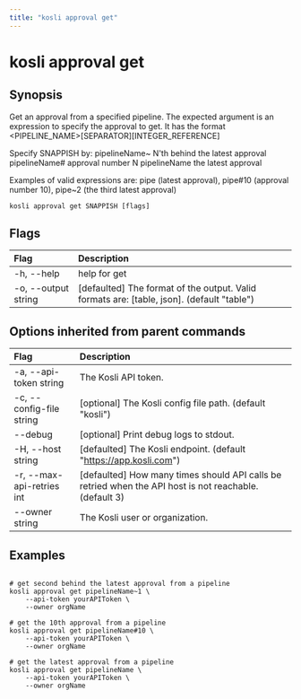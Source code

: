 ```yaml
---
title: "kosli approval get"
---
```


# kosli approval get

## Synopsis

Get an approval from a specified pipeline.
The expected argument is an expression to specify the approval to get.
It has the format <PIPELINE_NAME>[SEPARATOR][INTEGER_REFERENCE]

Specify SNAPPISH by:
	pipelineName~<N>  N'th behind the latest approval
	pipelineName#<N>  approval number N
	pipelineName      the latest approval

Examples of valid expressions are: pipe (latest approval), pipe#10 (approval number 10), pipe~2 (the third latest approval)

```shell
kosli approval get SNAPPISH [flags]
```

## Flags
| Flag | Description |
| :--- | :--- |
|    -h, --help  |  help for get  |
|    -o, --output string  |  [defaulted] The format of the output. Valid formats are: [table, json]. (default "table")  |


## Options inherited from parent commands
| Flag | Description |
| :--- | :--- |
|    -a, --api-token string  |  The Kosli API token.  |
|    -c, --config-file string  |  [optional] The Kosli config file path. (default "kosli")  |
|        --debug  |  [optional] Print debug logs to stdout.  |
|    -H, --host string  |  [defaulted] The Kosli endpoint. (default "https://app.kosli.com")  |
|    -r, --max-api-retries int  |  [defaulted] How many times should API calls be retried when the API host is not reachable. (default 3)  |
|        --owner string  |  The Kosli user or organization.  |


## Examples

```shell

# get second behind the latest approval from a pipeline
kosli approval get pipelineName~1 \
	--api-token yourAPIToken \
	--owner orgName

# get the 10th approval from a pipeline
kosli approval get pipelineName#10 \
	--api-token yourAPIToken \
	--owner orgName

# get the latest approval from a pipeline
kosli approval get pipelineName \
	--api-token yourAPIToken \
	--owner orgName
```

